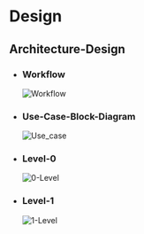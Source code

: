 # Design

## Architecture-Design

*   ### Workflow
    ![Workflow](https://user-images.githubusercontent.com/102242702/160637835-0ba95cab-9e71-46fd-b086-92b5d568e65b.PNG)

*   ### Use-Case-Block-Diagram
    ![Use_case](https://user-images.githubusercontent.com/102242702/160846424-82fc148f-4501-4064-bbf7-cd8d035527a1.PNG)

*   ### Level-0
    ![0-Level](https://user-images.githubusercontent.com/102242702/160637881-506ac982-4f1e-4f34-bc5c-b03f5740f092.PNG)

*   ### Level-1
    ![1-Level](https://user-images.githubusercontent.com/102242702/160637900-c8340877-bb29-4941-8cc5-812ffc9644f3.PNG)
